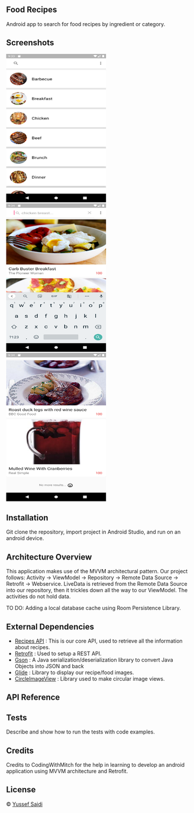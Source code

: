 ## Food Recipes
Android app to search for food recipes by ingredient or category.

## Screenshots
<p>
  <img src="/Screenshots/Screenshot_1582252407.png" width="270" height="400"/>
  <img src="/Screenshots/Screenshot_1582252476.png" width="270" height="400"/>
  <img src="/Screenshots/Screenshot_1582252452.png" width="270" height="400"/>
</p>

## Installation
Git clone the repository, import project in Android Studio, and run on an android device.

## Architecture Overview
This application makes use of the MVVM architectural pattern. 
Our project follows: Activity -> ViewModel -> Repository -> Remote Data Source -> Retrofit -> Webservice.
LiveData is retrieved from the Remote Data Source into our repository, then it trickles down all the way to our ViewModel. The activities do not hold data.

TO DO: Adding a local database cache using Room Persistence Library.

## External Dependencies

- [Recipes API](https://recipesapi.herokuapp.com/api/search)
: This is our core API, used to retrieve all the information about recipes.
- [Retrofit](https://square.github.io/retrofit/)
: Used to setup a REST API.
- [Gson](https://github.com/google/gson)
: A Java serialization/deserialization library to convert Java Objects into JSON and back
- [Glide](https://github.com/bumptech/glide)
: Library to display our recipe/food images.
- [CircleImageView](https://github.com/hdodenhof/CircleImageView)
: Library used to make circular image views.

## API Reference




## Tests
Describe and show how to run the tests with code examples.

## Credits
Credits to CodingWithMitch for the help in learning to develop an android application using MVVM architecture and Retrofit.

## License
© [Yussef Saidi](https://yussefsaidi.me/)

